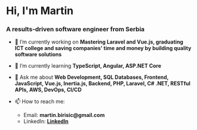 <h1 align="left">Hi, I'm Martin</h1>
<h3 align="left">A results-driven software engineer from Serbia</h3>

- 🔭 I’m currently working on **Mastering Laravel and Vue.js, graduating ICT college and saving companies' time and money by building quality software solutions**

- 🌱 I’m currently learning **TypeScript, Angular, ASP.NET Core**

- 💬 Ask me about **Web Development, SQL Databases, Frontend, JavaScript, Vue.js, Inertia.js, Backend, PHP, Laravel, C# .NET, RESTful APIs, AWS, DevOps, CI/CD**

- 📫 How to reach me:
  <ul>
    <li>Email: <b>martin.birisic@gmail.com</b></li>
    <li>LinkedIn: <b><a href="https://www.linkedin.com/in/web-developer-martin/">LinkedIn</a></b></li>
  </ul> 
